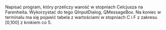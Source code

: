 Napisać program, który przeliczy warość w stopniach Celcjusza na Farenheita.
Wykorzystać do tego QInputDialog, QMessageBox.
Na koniec w terminalu ma się pojawić tabela z wartościami w stopniach C
i F z zakresu [0,100] z krokiem co 5.
